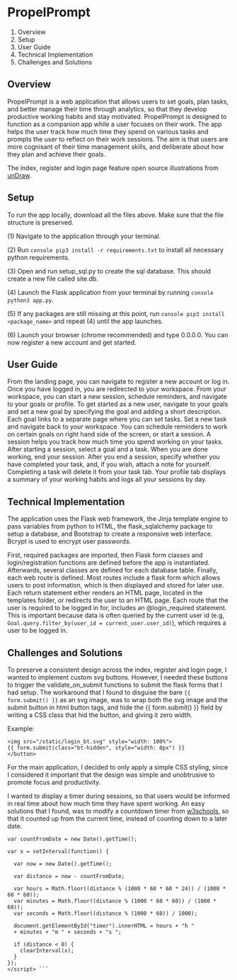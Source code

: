 # PropelPrompt

1. Overview
1. Setup
1. User Guide
1. Technical Implementation
1. Challenges and Solutions 

## Overview

PropelPrompt is a web application that allows users to set goals, plan tasks, and better manage their time through analytics, so that they develop productive working habits and stay motivated. PropelPrompt is designed to function as a companion app while a user focuses on their work. The app helps the user track how much time they spend on various tasks and prompts the user to reflect on their work sessions. The aim is that users are more cognisant of their time management skills, and deliberate about how they plan and achieve their goals.

The index, register and login page feature open source illustrations from <a href=“unDraw.co”>unDraw</a>.

## Setup

To run the app locally, download all the files above. Make sure that the file structure is preserved.

(1) Navigate to the application through your terminal.

(2) Run ```console pip3 install -r requirements.txt``` to install all necessary python requirements.

(3) Open and run setup_sql.py to create the sql database. This should create a new file called site.db.

(4) Launch the Flask application from your terminal by running ```console python3 app.py```.

(5) If any packages are still missing at this point, run ```console pip3 install <package_name>``` and repeat (4) until the app launches.

(6) Launch your browser (chrome recommended) and type 0.0.0.0. You can now register a new account and get started.

## User Guide

From the landing page, you can navigate to register a new account or log in. Once you have logged in, you are redirected to your workspace. From your workspace, you can start a new session, schedule reminders, and navigate to your goals or profile. To get started as a new user, navigate to your goals and set a new goal by specifying the goal and adding a short description. Each goal links to a separate page where you can set tasks. Set a new task and navigate back to your workspace. You can schedule reminders to work on certain goals on right hand side of the screen, or start a session. A session helps you track how much time you spend working on your tasks. After starting a session, select a goal and a task. When you are done working, end your session. After you end a session, specify whether you have completed your task, and, if you wish, attach a note for yourself. Completing a task will delete it from your task tab. Your profile tab displays a summary of your working habits and logs all your sessions by day.

## Technical Implementation

The application uses the Flask web framework, the Jinja template engine to pass variables from python to HTML, the flask_sqlalchemy package to setup a database, and Bootstrap to create a responsive web interface. Bcrypt is used to encrypt user passwords.

First, required packages are imported, then Flask form classes and login/registration functions are defined before the app is instantiated. Afterwards, several classes are defined for each database table. Finally, each web route is defined. Most routes include a flask form which allows users to post information, which is then displayed and stored for later use. Each return statement either renders an HTML page, located in the templates folder, or redirects the user to an HTML page. Each route that the user is required to be logged in for, includes an @login_required statement. This is important because data is often queried by the current user id (e.g, ``` Goal.query.filter_by(user_id = current_user.user_id)```), which requires a user to be logged in.

## Challenges and Solutions

To preserve a consistent design across the index, register and login page, I wanted to implement custom svg buttons. However, I needed these buttons to trigger the validate_on_submit functions to submit the flask forms that I had setup. The workaround that I found to disguise the bare ``` {{  form.submit() }} ``` as an svg image, was to wrap both the svg image and the submit button in html button tags, and hide the {{  form.submit() }} field by writing a CSS class that hid the button, and giving it zero width.

Example:
``` <button type="submit" class="bt-hidden" style="padding: 0px; height: 50px; width: 205px">
<img src="/static/login_bt.svg" style="width: 100%">
{{ form.submit(class="bt-hidden", style="width: 0px") }}
</button>
```

For the main application, I decided to only apply a simple CSS styling, since I considered it important that the design was simple and unobtrusive to promote focus and productivity.

I wanted to display a timer during sessions, so that users would be informed in real time about how much time they have spent working. An easy solutions that I found, was to modify a countdown timer from <a href=“https://www.w3schools.com/howto/howto_js_countdown.asp”>w3schools</a>, so that it counted up from the current time, instead of counting down to a later date.

``` <script>
var countFromDate = new Date().getTime();

var x = setInterval(function() {

  var now = new Date().getTime();

  var distance = now - countFromDate;

  var hours = Math.floor((distance % (1000 * 60 * 60 * 24)) / (1000 * 60 * 60));
  var minutes = Math.floor((distance % (1000 * 60 * 60)) / (1000 * 60));
  var seconds = Math.floor((distance % (1000 * 60)) / 1000);

  document.getElementById("timer").innerHTML = hours + "h "
  + minutes + "m " + seconds + "s ";

  if (distance < 0) {
    clearInterval(x);
  }
});
</script> ```

